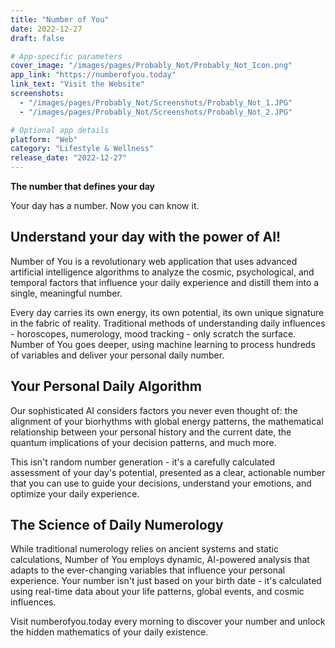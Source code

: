 ```yaml
---
title: "Number of You"
date: 2022-12-27
draft: false

# App-specific parameters
cover_image: "/images/pages/Probably_Not/Probably_Not_Icon.png"
app_link: "https://numberofyou.today"
link_text: "Visit the Website"
screenshots:
  - "/images/pages/Probably_Not/Screenshots/Probably_Not_1.JPG"
  - "/images/pages/Probably_Not/Screenshots/Probably_Not_2.JPG"

# Optional app details
platform: "Web"
category: "Lifestyle & Wellness"
release_date: "2022-12-27"
---
```


**The number that defines your day**

Your day has a number. Now you can know it.

## Understand your day with the power of AI!

Number of You is a revolutionary web application that uses advanced artificial intelligence algorithms to analyze the cosmic, psychological, and temporal factors that influence your daily experience and distill them into a single, meaningful number.

Every day carries its own energy, its own potential, its own unique signature in the fabric of reality. Traditional methods of understanding daily influences - horoscopes, numerology, mood tracking - only scratch the surface. Number of You goes deeper, using machine learning to process hundreds of variables and deliver your personal daily number.

## Your Personal Daily Algorithm

Our sophisticated AI considers factors you never even thought of: the alignment of your biorhythms with global energy patterns, the mathematical relationship between your personal history and the current date, the quantum implications of your decision patterns, and much more.

This isn't random number generation - it's a carefully calculated assessment of your day's potential, presented as a clear, actionable number that you can use to guide your decisions, understand your emotions, and optimize your daily experience.

## The Science of Daily Numerology

While traditional numerology relies on ancient systems and static calculations, Number of You employs dynamic, AI-powered analysis that adapts to the ever-changing variables that influence your personal experience. Your number isn't just based on your birth date - it's calculated using real-time data about your life patterns, global events, and cosmic influences.

Visit numberofyou.today every morning to discover your number and unlock the hidden mathematics of your daily existence.